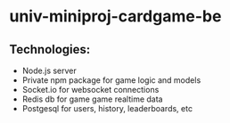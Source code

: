 # univ-miniproj-cardgame-be

## Technologies:
* Node.js server
* Private npm package for game logic and models
* Socket.io for websocket connections
* Redis db for game game realtime data
* Postgesql for users, history, leaderboards, etc
